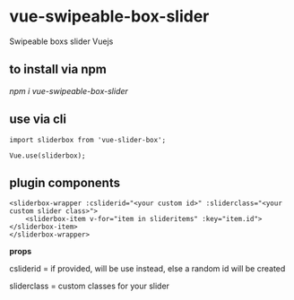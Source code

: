 # vue-swipeable-box-slider
Swipeable boxs slider Vuejs

## to install via npm

*npm i vue-swipeable-box-slider*

## use via cli
```
import sliderbox from 'vue-slider-box';

Vue.use(sliderbox);
```

## plugin components
```
<sliderbox-wrapper :csliderid="<your custom id>" :sliderclass="<your custom slider class>">
	<sliderbox-item v-for="item in slideritems" :key="item.id"></sliderbox-item>
</sliderbox-wrapper>
```

**props**

csliderid = if provided, will be use instead, else a random id will be created

sliderclass = custom classes for your slider





